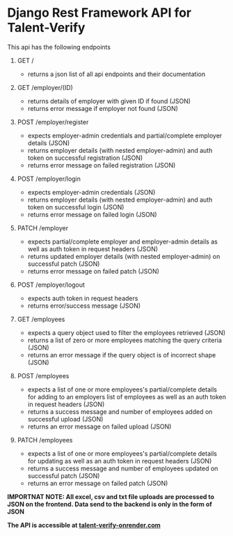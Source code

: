 # Django Rest Framework API for Talent-Verify

This api has the following endpoints

1. GET /

   -  returns a json list of all api endpoints and their documentation

2. GET /employer/(ID)

   -  returns details of employer with given ID if found (JSON)
   -  returns error message if employer not found (JSON)

3. POST /employer/register

   -  expects employer-admin credentials and partial/complete employer details (JSON)
   -  returns employer details (with nested employer-admin) and auth token on successful registration (JSON)
   -  returns error message on failed registration (JSON)

4. POST /employer/login

   -  expects employer-admin credentials (JSON)
   -  returns employer details (with nested employer-admin) and auth token on successful login (JSON)
   -  returns error message on failed login (JSON)

5. PATCH /employer

   -  expects partial/complete employer and employer-admin details as well as auth token in request headers (JSON)
   -  returns updated employer details (with nested employer-admin) on successful patch (JSON)
   -  returns error message on failed patch (JSON)

6. POST /employer/logout

   -  expects auth token in request headers
   -  returns error/success message (JSON)

7. GET /employees

   -  expects a query object used to filter the employees retrieved (JSON)
   -  returns a list of zero or more employees matching the query criteria (JSON)
   -  returns an error message if the query object is of incorrect shape (JSON)

8. POST /employees

   -  expects a list of one or more employees's partial/complete details for adding to an employers list of employees as well as an auth token in request headers (JSON)
   -  returns a success message and number of employees added on successful upload (JSON)
   -  returns an error message on failed upload (JSON)

9. PATCH /employees

   -  expects a list of one or more employees's partial/complete details for updating as well as an auth token in request headers (JSON)
   -  returns a success message and number of employees updated on successful patch (JSON)
   -  returns an error message on failed patch (JSON)

<strong>IMPORTNAT NOTE: All excel, csv and txt file uploads are processed to JSON on the frontend. Data send to the backend is only in the form of JSON<strong>

The API is accessible at [talent-verify-onrender.com](https://talent-verify-onrender.com)
